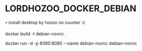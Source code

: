 # LORDHOZOO_DOCKER_DEBIAN
💀 install desktop by hozoo no counter ☠️



docker build -t debian-novnc .

docker run -d -p 8080:8080 --name debian-novnc debian-novnc
